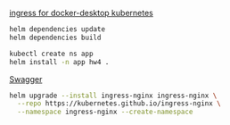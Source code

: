 [ingress for docker-desktop kubernetes](https://www.blueshoe.io/blog/docker-desktop-and-kubernetes/)

```sh
helm dependencies update
helm dependencies build

kubectl create ns app
helm install -n app hw4 .
```

[Swagger](http://arch.homework/api)

```sh
helm upgrade --install ingress-nginx ingress-nginx \
  --repo https://kubernetes.github.io/ingress-nginx \
  --namespace ingress-nginx --create-namespace
```